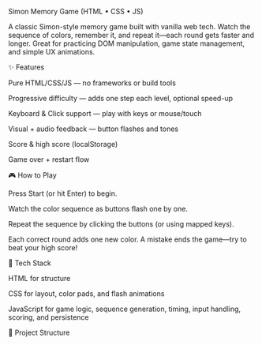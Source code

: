 Simon Memory Game (HTML • CSS • JS)

A classic Simon-style memory game built with vanilla web tech. Watch the sequence of colors, remember it, and repeat it—each round gets faster and longer. Great for practicing DOM manipulation, game state management, and simple UX animations.

✨ Features

Pure HTML/CSS/JS — no frameworks or build tools

Progressive difficulty — adds one step each level, optional speed-up

Keyboard & Click support — play with keys or mouse/touch

Visual + audio feedback — button flashes and tones

Score & high score (localStorage)

Game over + restart flow

🎮 How to Play

Press Start (or hit Enter) to begin.

Watch the color sequence as buttons flash one by one.

Repeat the sequence by clicking the buttons (or using mapped keys).

Each correct round adds one new color. A mistake ends the game—try to beat your high score!

🧱 Tech Stack

HTML for structure

CSS for layout, color pads, and flash animations

JavaScript for game logic, sequence generation, timing, input handling, scoring, and persistence

📂 Project Structure
